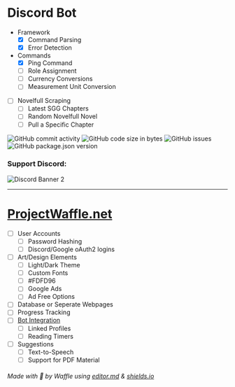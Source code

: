 # Discord Bot
- Framework
	- [x] Command Parsing
	- [x] Error Detection
- Commands
	- [x] Ping Command
	- [ ] Role Assignment
	- [ ] Currency Conversions
	- [ ] Measurement Unit Conversion
- [ ] Novelfull Scraping
	- [ ] Latest SGG Chapters
	- [ ] Random Novelfull Novel
	- [ ] Pull a Specific Chapter

![GitHub commit activity](https://img.shields.io/github/commit-activity/m/w4ff1e/wafflebot) ![GitHub code size in bytes](https://img.shields.io/github/languages/code-size/W4ff1e/wafflebot) ![GitHub issues](https://img.shields.io/github/issues/w4ff1e/wafflebot) ![GitHub package.json version](https://img.shields.io/github/package-json/v/w4ff1e/wafflebot)

### Support Discord:

![Discord Banner 2](https://discordapp.com/api/guilds/298164747428298757/widget.png?style=banner2)

------------


# [ProjectWaffle.net](https://ProjectWaffle.net "ProjectWaffle.net")
- [ ] User Accounts
	- [ ] Password Hashing
	- [ ] Discord/Google oAuth2 logins
- [ ] Art/Design Elements
	- [ ] Light/Dark Theme
	- [ ] Custom Fonts
	- [ ] #FDFD96
	- [ ] Google Ads
	- [ ] Ad Free Options
- [ ] Database or Seperate Webpages
- [ ] Progress Tracking
- [ ] [Bot Integration](https://github.com/W4ff1e/wafflebot/edit/main/README.md#discord-bot "Bot Integration")
	- [ ] Linked Profiles
	- [ ] Reading Timers
- [ ] Suggestions
	- [ ] Text-to-Speech
	- [ ] Support for PDF Material

###### Made with :yellow_heart: by Waffle using [editor.md](https://pandao.github.io/editor.md/en.html "editor.md") & [shields.io](https://shields.io "shields.io")
